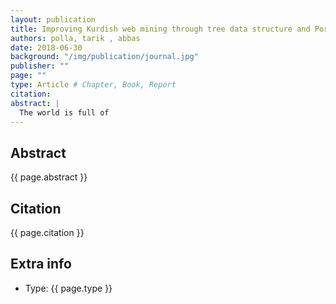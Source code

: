 ```yaml
---
layout: publication
title: Improving Kurdish web mining through tree data structure and Porter’s Stemmer algorithms
authors: polla, tarik , abbas
date: 2018-06-30
background: "/img/publication/journal.jpg"
publisher: ""
page: ""
type: Article # Chapter, Book, Report
citation:
abstract: |
  The world is full of
---
```


## Abstract

{{ page.abstract }}

## Citation

{{ page.citation }}

## Extra info

- Type: {{ page.type }}
